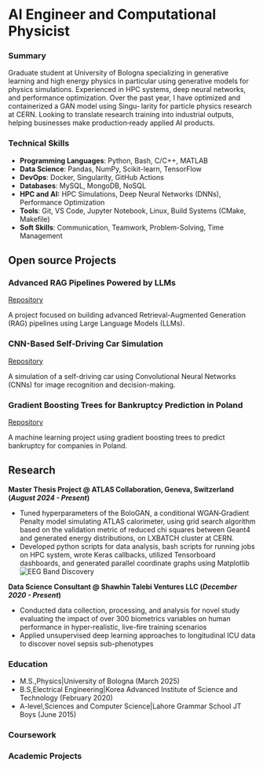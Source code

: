 # AI Engineer and Computational Physicist

### Summary
Graduate student at University of Bologna specializing in generative learning and high energy physics in
particular using generative models for physics simulations. Experienced in HPC systems, deep neural networks,
and performance optimization. Over the past year, I have optimized and containerized a GAN model using Singu‑
larity for particle physics research at CERN. Looking to translate research training into industrial outputs, helping
businesses make production‑ready applied AI products.

### Technical Skills
- **Programming Languages**: Python, Bash, C/C++, MATLAB
- **Data Science**: Pandas, NumPy, Scikit-learn, TensorFlow
- **DevOps**: Docker, Singularity, GitHub Actions
- **Databases**: MySQL, MongoDB, NoSQL
- **HPC and AI:** HPC Simulations, Deep Neural Networks (DNNs), Performance Optimization
- **Tools**: Git, VS Code, Jupyter Notebook, Linux, Build Systems (CMake, Makefile)
- **Soft Skills**: Communication, Teamwork, Problem-Solving, Time Management

## Open source Projects
### Advanced RAG Pipelines Powered by LLMs
[Repository](https://github.com/wisabd/AdvancedRagLLM)

A project focused on building advanced Retrieval-Augmented Generation (RAG) pipelines using Large Language Models (LLMs).



### CNN-Based Self-Driving Car Simulation
[Repository](https://github.com/wisabd/SelfDrivingCarSim)

 A simulation of a self-driving car using Convolutional Neural Networks (CNNs) for image recognition and decision-making.
 
### Gradient Boosting Trees for Bankruptcy Prediction in Poland
 [Repository](https://github.com/wisabd/BankruptcyPoland)
 
 A machine learning project using gradient boosting trees to predict bankruptcy for companies in Poland.


 ## Research
**Master Thesis Project @ ATLAS Collaboration,  Geneva, Switzerland (_August 2024 - Present_)**
- Tuned hyperparameters of the BoloGAN, a conditional WGAN‑Gradient Penalty model simulating ATLAS calorimeter, using grid search algorithm based on the validation metric of reduced chi squares between Geant4 and generated energy distributions, on LXBATCH cluster at CERN.
- Developed python scripts for data analysis, bash scripts for running jobs on HPC system, wrote Keras callbacks, utilized Tensorboard dashboards, and generated parallel coordinate graphs using Matplotlib
![EEG Band Discovery](/media/eeg_band_discovery.jpeg)

**Data Science Consultant @ Shawhin Talebi Ventures LLC (_December 2020 - Present_)**
- Conducted data collection, processing, and analysis for novel study evaluating the impact of over 300 biometrics variables on human performance in hyper-realistic, live-fire training scenarios
- Applied unsupervised deep learning approaches to longitudinal ICU data to discover novel sepsis sub-phenotypes



### Education
- M.S.,Physics|University of Bologna (March 2025)
- B.S,Electrical Engineering|Korea Advanced Institute of Science and Technology (February 2020)
- A-level,Sciences and Computer Science|Lahore Grammar School JT Boys (June 2015)

### Coursework


### Academic Projects
